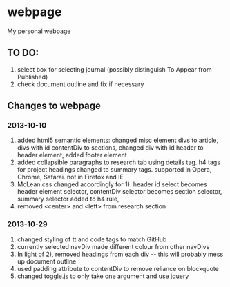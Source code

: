 webpage
=======

My personal webpage

TO DO: 
--------

1) select box for selecting journal (possibly distinguish To Appear from Published)  
2) check document outline and fix if necessary  

Changes to webpage
------------------
### 2013-10-10
1) added html5 semantic elements: changed misc element divs to article, divs with id contentDiv to sections, changed div with id header to header element, added footer element  
2) added collapsible paragraphs to research tab using details tag. h4 tags for project headings changed to summary tags. supported in Opera, Chrome, Safarai. not in Firefox and IE  
3) McLean.css changed accordingly for 1). header id select becomes header element selector, contentDiv selector becomes section selector, summary selector added to h4 rule,   
4) removed \<center\> and \<left\> from research section  
	
### 2013-10-29
1) changed styling of tt and code tags to match GitHub  
2) currently selected navDiv made different colour from other navDivs  
3) In light of 2), removed headings from each div -- this will probably mess up document outline  
3) used padding attribute to contentDiv to remove reliance on blockquote 
4) changed toggle.js to only take one argument and use jquery 


